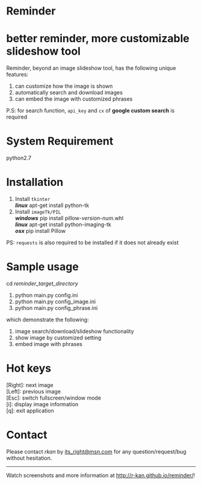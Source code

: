 # Reminder
better reminder, more customizable slideshow tool
==========================

Reminder, beyond an image slideshow tool, has the following unique features:  
1. can customize how the image is shown  
2. automatically search and download images  
3. can embed the image with customized phrases

P.S: for search function, `api_key` and `cx` of **google custom search** is required 

# System Requirement
python2.7

# Installation
1. Install `tkinter`  
  **_linux_** apt-get install python-tk  
2. Install `imageTk/PIL`  
  **_windows_** pip install pillow-_version-num_.whl  
  **_linux_** apt-get install python-imaging-tk  
  **_osx_** pip install Pillow  

PS: `requests` is also required to be installed if it does not already exist

# Sample usage
cd _reminder_target_directory_  
1. python main.py config.ini  
2. python main.py config_image.ini  
3. python main.py config_phrase.ini  

which demonstrate the following:  
1. image search/download/slideshow functionality  
2. show image by customized setting  
3. embed image with phrases  

# Hot keys
[Right]: next image  
[Left]: previous image  
[Esc]: switch fullscreen/window mode  
[i]: display image information  
[q]: exit application

# Contact
Please contact *rkan* by its_right@msn.com for any question/request/bug without hesitation.  

***
Watch screenshots and more information at http://r-kan.github.io/reminder/!
